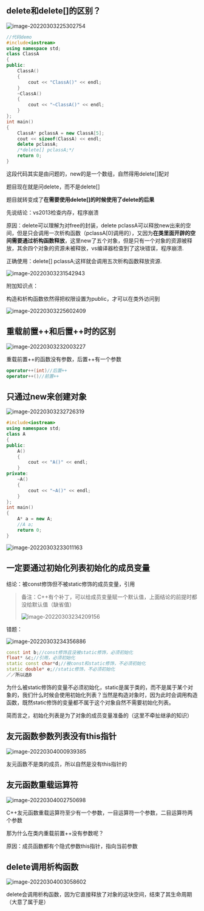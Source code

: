 

## delete和delete[]的区别？



![image-20220303225302754](https://pic-1304888003.cos.ap-guangzhou.myqcloud.com/img/image-20220303225302754.png)



```c++
//代码demo
#include<iostream>
using namespace std;
class ClassA
{
public:
	ClassA()
	{
		cout << "ClassA()" << endl;
	}
	~ClassA()
	{
		cout << "~ClassA()" << endl;
	}
};
int main()
{
	ClassA* pclassA = new ClassA[5];
	cout << sizeof(ClassA) << endl;
	delete pclassA;
	/*delete[] pclassA;*/
	return 0;
}
```

这段代码其实是由问题的，new的是一个数组，自然得用delete[]配对

题目现在就是问delete，而不是delete[]

题目就转变成了**在需要使用delete[]的时候使用了delete的后果**

先说结论：vs2013检查内存，程序崩溃

原因：delete可以理解为对free的封装，delete pclassA可以释放new出来的空间，但是只会调用一次析构函数（pclassA[0]调用的），又因为**在类里面开辟的空间需要通过析构函数释放**，这里new了五个对象，但是只有一个对象的资源被释放，其余四个对象的资源未被释放，vs编译器检查到了这块错误，程序崩溃.

正确使用：delete[] pclassA;这样就会调用五次析构函数释放资源.

![image-20220303231542943](https://pic-1304888003.cos.ap-guangzhou.myqcloud.com/img/image-20220303231542943.png)



附加知识点：

构造和析构函数依然得把权限设置为public，才可以在类外访问到

![image-20220303225602409](https://pic-1304888003.cos.ap-guangzhou.myqcloud.com/img/image-20220303225602409.png)



## 重载前置++和后置++时的区别

![image-20220303232003227](https://pic-1304888003.cos.ap-guangzhou.myqcloud.com/img/image-20220303232003227.png)

重载前置++的函数没有参数，后置++有一个参数

```c++
operator++(int)//后置++
operator++()//前置++
```

## 只通过new来创建对象

![image-20220303232726319](https://pic-1304888003.cos.ap-guangzhou.myqcloud.com/img/image-20220303232726319.png)

```c++
#include<iostream>
using namespace std;
class A
{
public:
	A()
	{
		cout << "A()" << endl;
	}
private:
	~A()
	{
		cout << "~A()" << endl;
	}
};
int main()
{
	A* a = new A;
	//A a;
	return 0;
}
```

![image-20220303233011163](https://pic-1304888003.cos.ap-guangzhou.myqcloud.com/img/image-20220303233011163.png)

## 一定要通过初始化列表初始化的成员变量

结论：被const修饰但不被static修饰的成员变量，引用

> 备注：C++有个补丁，可以给成员变量赋一个默认值，上面结论的前提时都没给默认值（缺省值）
>
> ![image-20220303234209156](https://pic-1304888003.cos.ap-guangzhou.myqcloud.com/img/image-20220303234209156.png)

错题：

![image-20220303234356886](https://pic-1304888003.cos.ap-guangzhou.myqcloud.com/img/image-20220303234356886.png)



```c++
const int b;//const修饰且没被static修饰，必须初始化
float* &c;//引用，必须初始化
static const char*d;//被const和static修饰，不必须初始化
static double* e;//static修饰，不必须初始化
／／所以选B    
```

为什么被static修饰的变量不必须初始化，static是属于类的，而不是属于某个对象的，我们什么时候会使用初始化列表？当然是构造对象时，因为此时会调用构造函数，既然static修饰的变量都不属于这个对象自然不需要初始化列表。

简而言之，初始化列表是为了对象的成员变量准备的（这里不牵扯继承的知识）

## 友元函数参数列表没有this指针

![image-20220304000939385](https://pic-1304888003.cos.ap-guangzhou.myqcloud.com/img/image-20220304000939385.png)

友元函数不是类的成员，所以自然是没有this指针的

## 友元函数重载运算符

![image-20220304002750698](https://pic-1304888003.cos.ap-guangzhou.myqcloud.com/img/image-20220304002750698.png)

C++友元函数重载运算符至少有一个参数，一目运算符一个参数，二目运算符两个参数

那为什么在类内重载前置++没有参数呢？

原因：成员函数都有个隐式参数this指针，指向当前参数

## delete调用析构函数

![image-20220304003058602](https://pic-1304888003.cos.ap-guangzhou.myqcloud.com/img/image-20220304003058602.png)

delete会调用析构函数，因为它直接释放了对象的这块空间，结束了其生命周期（大意了属于是）

